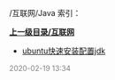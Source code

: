 /互联网/Java 索引：


**[上一级目录/互联网](/互联网/index.md)**

- [ubuntu快速安装配置jdk](/互联网/Java/ubuntu快速安装配置jdk.md)


<font size=2 color='grey'> 2020-02-19 13:34 </font>